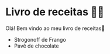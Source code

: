 # Livro de receitas :man_cook:

Olá! Bem vindo ao meu livro de receitas:wave:

- Strogonoff de Frango
- Pavê de chocolate